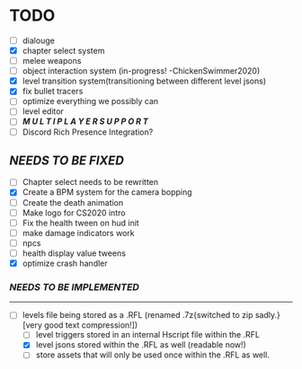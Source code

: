 # TODO

 - [ ] dialouge
 - [x] chapter select system
 - [ ] melee weapons
 - [ ] object interaction system (in-progress! -ChickenSwimmer2020)
 - [x] level transition system(transitioning between different level jsons)
 - [x] fix bullet tracers
 - [ ] optimize everything we possibly can
 - [ ] level editor
 - [ ] ***M U L T I  P L A Y E R  S U P P O R T***
 - [ ] Discord Rich Presence Integration?

## ***NEEDS TO BE FIXED***

 - [ ] Chapter select needs to be rewritten
 - [x] Create a BPM system for the camera bopping
 - [ ] Create the death animation
 - [ ] Make logo for CS2020 intro
 - [ ] Fix the health tween on hud init
 - [ ] make damage indicators work
 - [ ] npcs
 - [ ] health display value tweens
 - [x] optimize crash handler

### ***NEEDS TO BE IMPLEMENTED***

---

 - [ ] levels file being stored as a .RFL (renamed .7z{switched to zip sadly.} [very good text compression!])
    - [ ] level triggers stored in an internal Hscript file within the .RFL
    - [x] level jsons stored within the .RFL as well (readable now!)
    - [ ] store assets that will only be used once within the .RFL as well.
